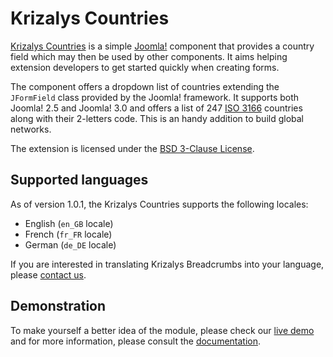 Krizalys Countries
==================

[Krizalys Countries][krizalys-countries] is a simple [Joomla!][joomla] component
that provides a country field which may then be used by other components. It
aims helping extension developers to get started quickly when creating forms.

The component offers a dropdown list of countries extending the `JFormField`
class provided by the Joomla! framework. It supports both Joomla! 2.5 and
Joomla! 3.0 and offers a list of 247 [ISO 3166][iso-3166] countries along with
their 2-letters code. This is an handy addition to build global networks.

The extension is licensed under the [BSD 3-Clause License][bsd-3-clause].

Supported languages
-------------------

As of version 1.0.1, the Krizalys Countries supports the following locales:

* English (`en_GB` locale)
* French (`fr_FR` locale)
* German (`de_DE` locale)

If you are interested in translating Krizalys Breadcrumbs into your language,
please [contact us][contact].

Demonstration
-------------

To make yourself a better idea of the module, please check our [live
demo][krizalys-countries-demo] and for more information, please consult the
[documentation][documentation].

[krizalys-countries]:      http://www.krizalys.com/extension/krizalys-countries
[joomla]:                  http://www.joomla.org/
[iso-3166]:                https://en.wikipedia.org/wiki/ISO_3166
[bsd-3-clause]:            https://github.com/krizalys/countries/blob/master/LICENSE
[contact]:                 http://www.krizalys.com/contact
[krizalys-countries-demo]: http://demo.krizalys.com/joomla/demos/krizalys-countries
[documentation]:           http://www.krizalys.com/book/krizalys-countries-documentation
